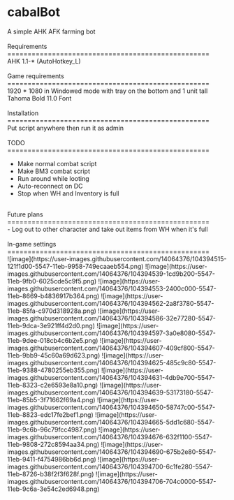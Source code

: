 # cabalBot<br>
A simple AHK AFK farming bot<br>
<br>
Requirements<br>
==================================================<br>
AHK 1.1-* (AutoHotkey_L)<br>
<br>
Game requirements<br>
==================================================<br>
1920 * 1080 in Windowed mode with tray on the bottom and 1 unit tall<br>
Tahoma Bold 11.0 Font<br>
<br>
Installation<br>
==================================================<br>
Put script anywhere then run it as admin<br>
<br>
TODO<br>
==================================================<br>
- Make normal combat script<br>
- Make BM3 combat script<br>
- Run around while looting<br>
- Auto-reconnect on DC<br>
- Stop when WH and Inventory is full<br>
<br>
Future plans<br>
==================================================<br>
- Log out to other character and take out items from WH when it's full<br>
<br>
In-game settings<br>
==================================================<br>
![image](https://user-images.githubusercontent.com/14064376/104394515-121f1d00-5547-11eb-9958-749ecaaeb554.png)
![image](https://user-images.githubusercontent.com/14064376/104394539-1cd9b200-5547-11eb-9fb0-6025cde5c9f5.png)
![image](https://user-images.githubusercontent.com/14064376/104394553-2400c000-5547-11eb-8669-b4836917b364.png)
![image](https://user-images.githubusercontent.com/14064376/104394562-2a8f3780-5547-11eb-85fa-c970d318928a.png)
![image](https://user-images.githubusercontent.com/14064376/104394586-32e77280-5547-11eb-9dca-3e921ff4d2d0.png)
![image](https://user-images.githubusercontent.com/14064376/104394597-3a0e8080-5547-11eb-9dee-018cb4c6b2e5.png)
![image](https://user-images.githubusercontent.com/14064376/104394607-409cf800-5547-11eb-9bb9-45c60a69d623.png)
![image](https://user-images.githubusercontent.com/14064376/104394625-485c9c80-5547-11eb-9388-4780255eb355.png)
![image](https://user-images.githubusercontent.com/14064376/104394631-4db9e700-5547-11eb-8323-c2e6593e8a10.png)
![image](https://user-images.githubusercontent.com/14064376/104394639-53173180-5547-11eb-85b5-3f71662f69a4.png)
![image](https://user-images.githubusercontent.com/14064376/104394650-58747c00-5547-11eb-8823-edc17fe2bef1.png)
![image](https://user-images.githubusercontent.com/14064376/104394665-5dd1c680-5547-11eb-9c6b-96c79fcc4987.png)
![image](https://user-images.githubusercontent.com/14064376/104394676-632f1100-5547-11eb-9808-272c8594aa34.png)
![image](https://user-images.githubusercontent.com/14064376/104394690-675b2e80-5547-11eb-9411-f4754986bb6d.png)
![image](https://user-images.githubusercontent.com/14064376/104394700-6c1fe280-5547-11eb-8726-b38f2f3f628f.png)
![image](https://user-images.githubusercontent.com/14064376/104394706-704c0000-5547-11eb-9c6a-3e54c2ed6948.png)
